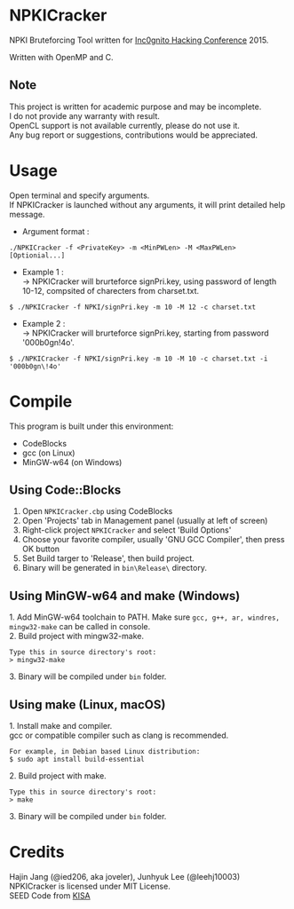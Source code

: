 # NPKICracker
NPKI Bruteforcing Tool written for [Inc0gnito Hacking Conference](http://inc0gnito.com/) 2015.

Written with OpenMP and C.

## Note
This project is written for academic purpose and may be incomplete.  
I do not provide any warranty with result.  
OpenCL support is not available currently, please do not use it.  
Any bug report or suggestions, contributions would be appreciated.

# Usage
Open terminal and specify arguments.  
If NPKICracker is launched without any arguments, it will print detailed help message.
- Argument format :
```
./NPKICracker -f <PrivateKey> -m <MinPWLen> -M <MaxPWLen> [Optionial...]
```
- Example 1 :  
-> NPKICracker will brurteforce signPri.key, using password of length 10-12, compsited of charecters from charset.txt.
```
$ ./NPKICracker -f NPKI/signPri.key -m 10 -M 12 -c charset.txt
```
- Example 2 :  
-> NPKICracker will brurteforce signPri.key, starting from password '000b0gn!4o'.
```
$ ./NPKICracker -f NPKI/signPri.key -m 10 -M 10 -c charset.txt -i '000b0gn\!4o'
```

# Compile
This program is built under this environment:
- CodeBlocks
- gcc (on Linux)
- MinGW-w64 (on Windows)

## Using Code::Blocks
1. Open `NPKICracker.cbp` using CodeBlocks
2. Open 'Projects' tab in Management panel (usually at left of screen)
3. Right-click project `NPKICracker` and select 'Build Options'
4. Choose your favorite compiler, usually 'GNU GCC Compiler', then press OK button
5. Set Build targer to 'Release', then build project.
6. Binary will be generated in `bin\Release\` directory.

## Using MinGW-w64 and make (Windows)
1\. Add MinGW-w64 toolchain to PATH. Make sure `gcc, g++, ar, windres, mingw32-make` can be called in console.  
2\. Build project with mingw32-make.
```
Type this in source directory's root:
> mingw32-make
```

3\. Binary will be compiled under `bin` folder.

## Using make (Linux, macOS)
1\. Install make and compiler.  
    gcc or compatible compiler such as clang is recommended.  
```
For example, in Debian based Linux distribution:
$ sudo apt install build-essential
```

2\. Build project with make.
```
Type this in source directory's root:
> make
```

3\. Binary will be compiled under `bin` folder.

# Credits
Hajin Jang (@ied206, aka joveler), Junhyuk Lee (@leehj10003)   
NPKICracker is licensed under MIT License.  
SEED Code from [KISA](https://seed.kisa.or.kr/iwt/ko/sup/EgovSeedInfo.do)  
